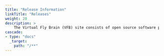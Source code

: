 ```yaml
---
title: "Release Information"
linkTitle: "Releases"
weight: 20
description: >
    The Virtual Fly Brain (VFB) site consists of open source software projects we contribute to and actively develop as well as ontologies that we actively curate into and utilise in building the data for our servers. Here we provide details of these.
cascade:
- type: "docs"
  _target:
    path: "/**"
---
```


